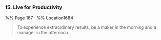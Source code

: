 ### 15. Live for Productivity
%% Page 167 · %% Location1684
> To experience extraordinary results, be a maker in the morning and a manager in the afternoon. 